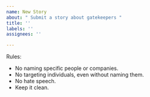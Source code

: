 ```yaml
---
name: New Story
about: " Submit a story about gatekeepers "
title: ''
labels: ''
assignees: ''

---
```


Rules: 
- No naming specific people or companies.
- No targeting individuals, even without naming them.
- No hate speech.
- Keep it clean.
